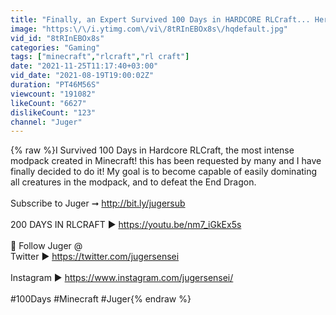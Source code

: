 ```yaml
---
title: "Finally, an Expert Survived 100 Days in HARDCORE RLCraft... Here's What Happened"
image: "https:\/\/i.ytimg.com\/vi\/8tRInEBOx8s\/hqdefault.jpg"
vid_id: "8tRInEBOx8s"
categories: "Gaming"
tags: ["minecraft","rlcraft","rl craft"]
date: "2021-11-25T11:17:40+03:00"
vid_date: "2021-08-19T19:00:02Z"
duration: "PT46M56S"
viewcount: "191082"
likeCount: "6627"
dislikeCount: "123"
channel: "Juger"
---
```

{% raw %}I Survived 100 Days in Hardcore RLCraft, the most intense modpack created in Minecraft! this has been requested by many and I have finally decided to do it! My goal is to become capable of easily dominating all creatures in the modpack, and to defeat the End Dragon.<br /><br />Subscribe to Juger ➞ <a rel="nofollow" target="blank" href="http://bit.ly/jugersub">http://bit.ly/jugersub</a><br /><br />200 DAYS IN RLCRAFT ► <a rel="nofollow" target="blank" href="https://youtu.be/nm7_iGkEx5s">https://youtu.be/nm7_iGkEx5s</a><br /><br />📱 Follow Juger @<br />Twitter ► <a rel="nofollow" target="blank" href="https://twitter.com/jugersensei">https://twitter.com/jugersensei</a><br /><br />Instagram ► <a rel="nofollow" target="blank" href="https://www.instagram.com/jugersensei/">https://www.instagram.com/jugersensei/</a><br /><br />#100Days #Minecraft #Juger{% endraw %}
